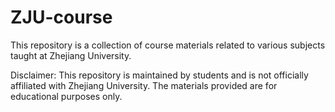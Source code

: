 # ZJU-course
This repository is a collection of course materials related to various subjects taught at Zhejiang University.

Disclaimer: This repository is maintained by students and is not officially affiliated with Zhejiang University. The materials provided are for educational purposes only.

